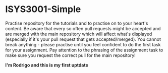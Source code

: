 # ISYS3001-Simple
Practise repository for the tutorials and to practise on to your heart's content. Be aware that every so often pull requests might be accepted and are merged with the main repository which will affect what's displayed (especially if it's your pull request that gets accepted/merged).
You cannot break anything - please practise until you feel confident to do the first task for your assignment. Pay attention to the phrasing of the assignment task to make sure you request the correct pull for the main repository!

**I'm Rodrigo and this is my first uptdate**

